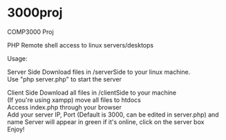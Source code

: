 # 3000proj
COMP3000 Proj

PHP Remote shell access to linux servers/desktops  

Usage:

Server Side
Download files in /serverSide to your linux machine.  
Use "php server.php" to start the server  
  
Client Side
Download all files in /clientSide to your machine  
(If you're using xampp) move all files to htdocs  
Access index.php through your browser  
Add your server IP, Port (Default is 3000, can be edited in server.php) and name
Server will appear in green if it's online, click on the server box  
Enjoy!
